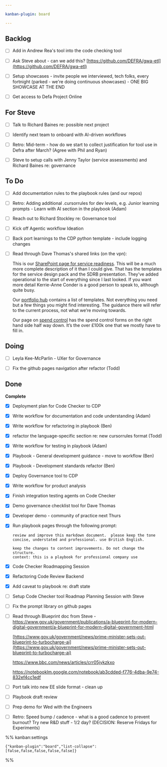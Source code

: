 ```yaml
---

kanban-plugin: board

---
```


## Backlog

- [ ] Add in Andrew Rea's tool into the code checking tool
- [ ] Ask Steve about - can we add this?
	[https://github.com/DEFRA/gwa-etl](https://github.com/DEFRA/gwa-etl)
- [ ] Setup showcases - invite people we interviewed, tech folks, every fortnight (parked - we're doing continuous showcases) - ONE BIG SHOWCASE AT THE END
- [ ] Get access to Defa Project Online


## For Steve

- [ ] Talk to Richard Baines re: possible next project
- [ ] Identify next team to onboard with AI-driven workflows
- [ ] Retro: Mid-term - how do we start to collect justification for tool use in Defra after March? (Agree with Phil and Ryan)
- [ ] Steve to setup calls with Jenny Taylor (service assessments) and Richard Baines re: governance


## To Do

- [ ] Add documentation rules to the playbook rules (and our repos)
- [ ] Retro: Adding additional .cursorrules for dev levels, e.g. Junior learning prompts - Learn with AI section in the playbook (Adam)
- [ ] Reach out to Richard Stockley re: Governance tool
- [ ] Kick off Agentic workflow Ideation
- [ ] Back port learnings to the CDP python template - include logging changes
- [ ] Read through Dave Thomas's shared links (on the vpn):
	
	This is our [SharePoint page for service readiness](https://defra.sharepoint.com/sites/Community3272/SitePages/Welcome-to-Service-Readiness-on-GIO-Connect.aspx). This will be a much more complete description of it than I could give. That has the templates for the service design pack and the SDRB presentation. They’ve added operational to the start of everything since I last looked. If you want more detail Kerrie-Anne Conder is a good person to speak to, although quite busy.
	
	Our [portfolio hub](https://defra.sharepoint.com/sites/def-ddts-portfoliohub/SitePages/Home.aspx) contains a list of templates. Not everything you need but a few things you might find interesting. The guidance there will refer to the current process, not what we’re moving towards.
	
	Our page on [spend control](https://defra.sharepoint.com/sites/def-ddts-portfoliohub/SitePages/GDS-Spend-Control-and-Assurance.aspx) has the spend control forms on the right hand side half way down. It’s the over £100k one that we mostly have to fill in.


## Doing

- [ ] Leyla Kee-McParlin - UXer for Governance
- [ ] Fix the github pages navigation after refactor (Todd)


## Done

**Complete**
- [x] Deployment plan for Code Checker to CDP
- [x] Write workflow for documentation and code understanding (Adam)
- [x] Write workflow for refactoring in playbook (Ben)
- [x] refactor the language-specific section re: new cursorrules format (Todd)
- [x] Write workflow for testing in playbook (Adam)
- [x] Playbook - General development guidance - move to workflow (Ben)
- [x] Playbook - Development standards refactor (Ben)
- [x] Deploy Governance tool to CDP
- [x] Write workflow for product analysis
- [x] Finish integration testing agents on Code Checker
- [x] Demo governance checklist tool for Dave Thomas
- [x] Developer demo - community of practice next Thurs
- [x] Run playbook pages through the following prompt:
	
	```
	review and improve this markdown document.  please keep the tone concise, understated and professional. use British English. 
	
	keep the changes to content improvements. Do not change the structure.  
	context: this is a playbook for professional company use
	```
- [x] Code Checker Roadmapping Session
- [x] Refactoring Code Review Backend
- [x] Add caveat to playbook re: draft state
- [ ] Setup Code Checker tool Roadmap Planning Session with Steve
- [ ] Fix the prompt library on github pages
- [ ] Read through Blueprint doc from Steve - https://www.gov.uk/government/publications/a-blueprint-for-modern-digital-government/a-blueprint-for-modern-digital-government-html
	
	[https://www.gov.uk/government/news/prime-minister-sets-out-blueprint-to-turbocharge-ai](https://www.gov.uk/government/news/prime-minister-sets-out-blueprint-to-turbocharge-ai)
	
	https://www.bbc.com/news/articles/crr05jykzkxo
	
	https://notebooklm.google.com/notebook/ab3cdded-f776-4dba-9e74-832ef4cc1edf
- [ ] Port talk into new EE slide format - clean up
- [ ] Playbook draft review
- [ ] Prep demo for Wed with the Engineers
- [ ] Retro: Speed bump / cadence - what is a good cadence to prevent burnout? Try new R&D stuff - 1/2 day? (DECISION: Reserve Fridays for Experiments)




%% kanban:settings
```
{"kanban-plugin":"board","list-collapse":[false,false,false,false,false]}
```
%%